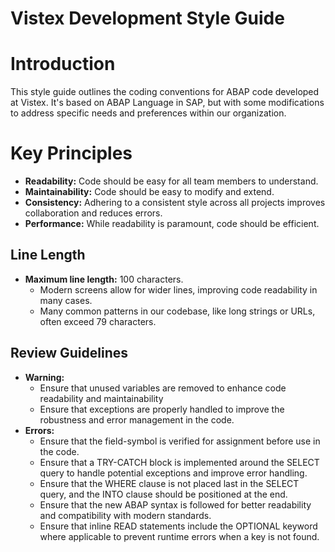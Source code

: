 # Vistex Development Style Guide

# Introduction
This style guide outlines the coding conventions for ABAP code developed at Vistex.
It's based on ABAP Language in SAP, but with some modifications to address specific needs and preferences within our organization.

# Key Principles
* **Readability:** Code should be easy for all team members to understand.
* **Maintainability:** Code should be easy to modify and extend.
* **Consistency:** Adhering to a consistent style across all projects improves   collaboration and reduces errors.
* **Performance:** While readability is paramount, code should be efficient.

## Line Length
* **Maximum line length:** 100 characters.
    * Modern screens allow for wider lines, improving code readability in many cases.
    * Many common patterns in our codebase, like long strings or URLs, often exceed 79 characters.

## Review Guidelines
* **Warning:**
    * Ensure that unused variables are removed to enhance code readability and maintainability
    * Ensure that exceptions are properly handled to improve the robustness and error management in the code.
* **Errors:**
    * Ensure that the field-symbol is verified for assignment before use in the code.
    * Ensure that a TRY-CATCH block is implemented around the SELECT query to handle potential exceptions and improve error handling.
    * Ensure that the WHERE clause is not placed last in the SELECT query, and the INTO clause should be positioned at the end.
    * Ensure that the new ABAP syntax is followed for better readability and compatibility with modern standards.
    * Ensure that inline READ statements include the OPTIONAL keyword where applicable to prevent runtime errors when a key is not found.

  
